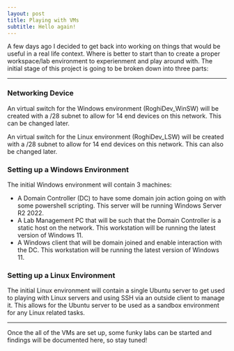 ```yaml
---
layout: post
title: Playing with VMs
subtitle: Hello again!
---
```


A few days ago I decided to get back into working on things that would be useful in a real life context. Where is better to start than to create a proper workspace/lab environment to experienment and play around with. The initial stage of this project is going to be broken down into three parts:

***

### Networking Device

An virtual switch for the Windows environment (RoghiDev_WinSW) will be created with a /28 subnet to allow for 14 end devices on this network. This can be changed later.

An virtual switch for the Linux environment (RoghiDev_LSW) will be created with a /28 subnet to allow for 14 end devices on this network. This can also be changed later.

### Setting up a Windows Environment

The initial Windows environment will contain 3 machines:
- A Domain Controller (DC) to have some domain join action going on with some powershell scripting. This server will be running Windows Server R2 2022.
- A Lab Management PC that will be such that the Domain Controller is a static host on the network. This workstation will be running the latest version of Windows 11.
- A Windows client that will be domain joined and enable interaction with the DC. This workstation will be running the latest version of Windows 11.

### Setting up a Linux Environment

The initial Linux environment will contain a single Ubuntu server to get used to playing with Linux servers and using SSH via an outside client to manage it. This allows for the Ubuntu server to be used as a sandbox environment for any Linux related tasks.

***

Once the all of the VMs are set up, some funky labs can be started and findings will be documented here, so stay tuned!